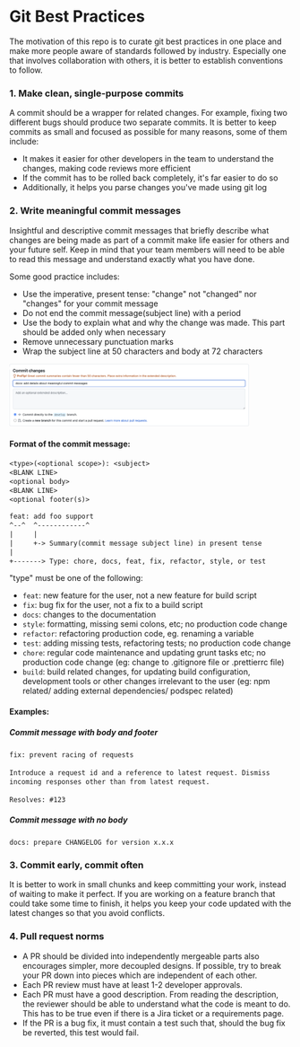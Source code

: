 # Git Best Practices

The motivation of this repo is to curate git best practices in one place and make more people aware of standards followed by industry. Especially one that involves collaboration with others, it is better to establish conventions to follow.

### 1. Make clean, single-purpose commits

A commit should be a wrapper for related changes. For example, fixing two different bugs should produce two separate commits. It is better to keep commits as small and focused as possible for many reasons, some of them include:

- It makes it easier for other developers in the team to understand the changes, making code reviews more efficient
- If the commit has to be rolled back completely, it's far easier to do so
- Additionally, it helps you parse changes you've made using git log


### 2. Write meaningful commit messages

Insightful and descriptive commit messages that briefly describe what changes are being made as part of a commit make life easier for others and your future self. Keep in mind that your team members will need to be able to read this message and understand exactly what you have done.

Some good practice includes:

- Use the imperative, present tense: "change" not "changed" nor "changes" for your commit message 
- Do not end the commit message(subject line) with a period
- Use the body to explain what and why the change was made. This part should be added only when necessary
- Remove unnecessary punctuation marks
- Wrap the subject line at 50 characters and body at 72 characters

<p>
<img alt="Light" src="/commit-message.png" width="85%">
</p> 

#### Format of the commit message:

```
<type>(<optional scope>): <subject>
<BLANK LINE>
<optional body>
<BLANK LINE>
<optional footer(s)>
```
  
```
feat: add foo support
^--^  ^------------^
|     |
|     +-> Summary(commit message subject line) in present tense
|
+-------> Type: chore, docs, feat, fix, refactor, style, or test
```

"type" must be one of the following:

- `feat`: new feature for the user, not a new feature for build script
- `fix`: bug fix for the user, not a fix to a build script
- `docs`: changes to the documentation
- `style`: formatting, missing semi colons, etc; no production code change
- `refactor`: refactoring production code, eg. renaming a variable
- `test`: adding missing tests, refactoring tests; no production code change
- `chore`: regular code maintenance and updating grunt tasks etc; no production code change (eg: change to .gitignore file or .prettierrc file)
- `build`: build related changes, for updating build configuration, development tools or other changes irrelevant to the user (eg: npm related/ adding external dependencies/ podspec related)

#### Examples:

##### Commit message with body and footer

```
fix: prevent racing of requests

Introduce a request id and a reference to latest request. Dismiss
incoming responses other than from latest request.

Resolves: #123
```

##### Commit message with no body

```
docs: prepare CHANGELOG for version x.x.x
```

### 3. Commit early, commit often

It is better to work in small chunks and keep committing your work, instead of waiting to make it perfect. If you are working on a feature branch that could take some time to finish, it helps you keep your code updated with the latest changes so that you avoid conflicts.

### 4. Pull request norms

- A PR should be divided into independently mergeable parts also encourages simpler, more decoupled designs. If possible, try to break your PR down into pieces which are independent of each other.
- Each PR review must have at least 1-2 developer approvals.
- Each PR must have a good description. From reading the description, the reviewer should be able to understand what the code is meant to do. This has to be true even if there is a Jira ticket or a requirements page.
- If the PR is a bug fix, it must contain a test such that, should the bug fix be reverted, this test would fail.
